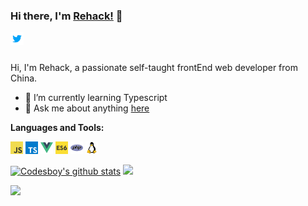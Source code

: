 ### Hi there, I'm [Rehack!](https://codesboy.github.io) 👋


<a href="https://twitter.com/rehack6">
  <img align="left" alt="Rehack | Twitter" width="21px" src="https://raw.githubusercontent.com/github/explore/80688e429a7d4ef2fca1e82350fe8e3517d3494d/topics/twitter/twitter.png" />
</a>


<br />
<br />

Hi, I'm Rehack, a passionate self-taught frontEnd web developer from China.

- 🌱 I’m currently learning Typescript
- 💬 Ask me about anything [here](https://github.com/codesboy/codesboy/issues)

**Languages and Tools:**  

<code><img height="20" src="https://raw.githubusercontent.com/github/explore/80688e429a7d4ef2fca1e82350fe8e3517d3494d/topics/javascript/javascript.png"></code>
<code><img height="20" src="https://raw.githubusercontent.com/github/explore/80688e429a7d4ef2fca1e82350fe8e3517d3494d/topics/typescript/typescript.png"></code>
<code><img height="20" src="https://raw.githubusercontent.com/github/explore/80688e429a7d4ef2fca1e82350fe8e3517d3494d/topics/vue/vue.png"></code>
<code><img height="20" src="https://raw.githubusercontent.com/github/explore/80688e429a7d4ef2fca1e82350fe8e3517d3494d/topics/es6/es6.png"></code>
<code><img height="20" src="https://raw.githubusercontent.com/github/explore/ccc16358ac4530c6a69b1b80c7223cd2744dea83/topics/php/php.png"></code>
<code><img height="20" src="https://raw.githubusercontent.com/github/explore/80688e429a7d4ef2fca1e82350fe8e3517d3494d/topics/linux/linux.png"></code>


[![Codesboy's github stats](https://github-readme-stats.vercel.app/api?username=codesboy&show_icons=true&layout=compact&bg_color=30,e96443,904e95&title_color=fff&text_color=fff&icon_color=79ff97)](https://github.com/codesboy/codesboy)
 [![](https://github-readme-stats.vercel.app/api/top-langs/?username=codesboy&layout=compact&count_private=true&theme=cobalt)](https://github.com/codesboy/codesboy)


<a href="https://github.com/codesboy/codesboy.github.io">
  <img align="left" src="https://github-readme-stats.vercel.app/api/pin/?username=codesboy&repo=vue2-thinkphp5&theme=radical" />
</a>
